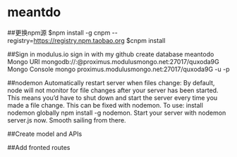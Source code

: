 # meantdo

##更换npm源
$npm install -g cnpm --registry=https://registry.npm.taobao.org
$cnpm install

##Sign in modulus.io
sign in with my github
create database meantodo
Mongo URI
mongodb://<user>:<pass>@proximus.modulusmongo.net:27017/quxoda9G
Mongo Console
mongo proximus.modulusmongo.net:27017/quxoda9G -u <user> -p <pass>

##nodemon
Automatically restart server when files change: By default, node will not monitor for file changes after your server has been started. This means you’d have to shut down and start the server every time you made a file change. This can be fixed with nodemon. To use: install nodemon globally npm install -g nodemon. Start your server with nodemon server.js now. Smooth sailing from there. 

##Create model and APIs

##Add fronted routes
